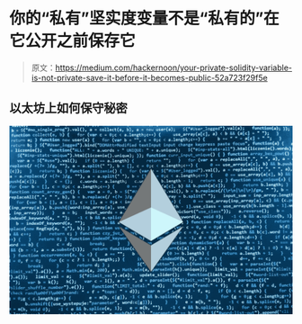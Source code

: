 # 你的“私有”坚实度变量不是“私有的”在它公开之前保存它

> 原文：<https://medium.com/hackernoon/your-private-solidity-variable-is-not-private-save-it-before-it-becomes-public-52a723f29f5e>

## 以太坊上如何保守秘密

![](img/31007ad54580f2be04b8467173919e22.png)